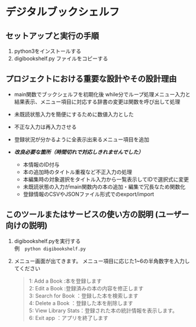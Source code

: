 # デジタルブックシェルフ

## セットアップと実行の手順
1. python3をインストールする
2. digibookshelf.py ファイルをコピーする

    
## プロジェクトにおける重要な設計やその設計理由
- main関数でブックシェルフを初期化後 while分でループ処理メニュー入力と結果表示、メニュー項目に対応する辞書の変更は関数を呼び出して処理  
- 未既読状態入力を簡便にするために数値入力とした  
- 不正な入力は再入力させる
- 登録状況が分かるように全表示出来るメニュー項目を追加

- ***改良必要な箇所（時間切れで対応しきれませんでした）***
    - 本情報のID付与
    - 本の追加時のタイトル重複など不正入力の処理
    - 本編集時の対象選択をタイトル入力から一覧表示してIDで選択式に変更
    - 未既読状態の入力がmain関数内の本の追加・編集で冗長なため関数化
    - 登録情報のCSVやJSONファイル形式でのexport/import
    

## このツールまたはサービスの使い方の説明 (ユーザー向けの説明)
1. digibookshelf.pyを実行する  
 例　`python digibookshelf.py`

2. メニュー画面が出てきます。 メニュー項目に応じた1~6の半角数字を入力してください
    >1: Add a Book      :本を登録します  
    >2: Edit a Book     :登録済みの本の内容を修正します  
    >3: Search for Book  ：登録した本を検索します  
    >4: Delete a Book   ：登録した本を削除します  
    >5: View Library Stats：登録された本の統計情報を表示します。  
    >6: Exit app        ：アプリを終了します  